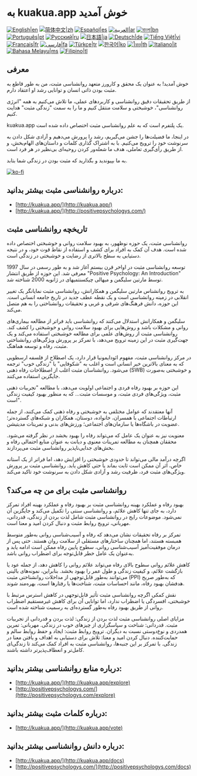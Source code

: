 # به kuakua.app خوش آمدید

[![English|en](https://img.shields.io/badge/lang-en-green.svg)](README.md)
[![简体中文|zh](https://img.shields.io/badge/lang-zh-red.svg)](README.zh.md)
[![Español|es](https://img.shields.io/badge/lang-es-yellow.svg)](README.es.md)
[![العربية|ar](https://img.shields.io/badge/lang-ar-lightgrey.svg)](README.ar.md)
[![বাংলা|bn](https://img.shields.io/badge/lang-bn-blue.svg)](README.bn.md)
[![Português|pt](https://img.shields.io/badge/lang-pt-brightgreen.svg)](README.pt.md)
[![Русский|ru](https://img.shields.io/badge/lang-ru-darkblue.svg)](README.ru.md)
[![日本語|ja](https://img.shields.io/badge/lang-ja-orange.svg)](README.ja.md)
[![Deutsch|de](https://img.shields.io/badge/lang-de-black.svg)](README.de.md)
[![Tiếng Việt|vi](https://img.shields.io/badge/lang-vi-darkgreen.svg)](README.vi.md)
[![Français|fr](https://img.shields.io/badge/lang-fr-blue.svg)](README.fr.md)
[![فارسی|fa](https://img.shields.io/badge/lang-fa-purple.svg)](README.fa.md)
[![Türkçe|tr](https://img.shields.io/badge/lang-tr-darkred.svg)](README.tr.md)
[![한국어|ko](https://img.shields.io/badge/lang-ko-cyan.svg)](README.ko.md)
[![ไทย|th](https://img.shields.io/badge/lang-th-gold.svg)](README.th.md)
[![Italiano|it](https://img.shields.io/badge/lang-it-darkorange.svg)](README.it.md)
[![Bahasa Melayu|ms](https://img.shields.io/badge/lang-ms-teal.svg)](README.ms.md)
[![Filipino|tl](https://img.shields.io/badge/lang-tl-pink.svg)](README.tl.md)

## معرفی

خوش آمدید! به عنوان یک محقق و کارورز متعهد روانشناسی مثبت، من به طور قاطع به مثبت بودن ذاتی انسان و توانایی رشد او اعتقاد دارم.

از طریق تحقیقات دقیق روانشناسی و کاربردهای عملی، ما تلاش می‌کنیم به همه "انرژی روانشناسی"، خوشبختی و سلامت منتقل کنیم و ما را به سمت "زندگی مثبت" هدایت کنیم.

kuakua.app یک پلتفرم است که به علم روانشناسی مثبت اختصاص داده شده است.

در اینجا، ما فضیلت‌ها را جشن می‌گیریم، رشد را پرورش می‌دهیم و آزادی شکل دادن به سرنوشت خود را ترویج می‌کنیم. با به اشتراک گذاری کلمات و داستان‌های الهام‌بخش، و از طریق رأی‌گیری تعاملی، هدف ما شعله‌ور کردن روحیه‌ای بی‌نظیر در هر فرد است.

به ما بپیوندید و بگذارید که مثبت بودن در زندگی شما بتابد.

[![ko-fi](https://ko-fi.com/img/githubbutton_sm.svg)](https://ko-fi.com/X8X8XB8D5)

## درباره روانشناسی مثبت بیشتر بدانید:

- [http://kuakua.app/](http://kuakua.app/)
- [http://kuakua.app/](http://positivepsychologys.com/)

## تاریخچه روانشناسی مثبت

روانشناسی مثبت، یک حوزه نوظهور، به بهبود سلامت روانی و خوشبختی اختصاص داده شده است. هدف آن کمک به افراد برای کشف و استفاده از نقاط قوت خود، و در نتیجه دستیابی به سطح بالاتری از رضایت و خوشبختی در زندگی است.

توسعه روانشناسی مثبت در اواخر قرن بیستم آغاز شد و به طور رسمی در سال 1997 معرفی شد. این حوزه از طریق انتشار "Positive Psychology: An Introduction" توسط مارتین سلیگمن و میهالی چیکسنتمیهای در ژانویه 2000 شناخته شد.

به ترویج روانشناس مارتین سلیگمن و همکارانش، روانشناسی مثبت نمایانگر یک تغییر انقلابی در زمینه روانشناسی است و یک نقطه عطف جدید در تاریخ جامعه انسانی است. این حوزه، دانش فرهنگ‌های شرقی و غربی و تحقیقات روانشناختی را به هم متصل می‌کند.

سلیگمن و همکارانش استدلال می‌کنند که روانشناسی باید فراتر از مطالعه بیماری‌های روانی و مشکلات باشد و روش‌هایی برای بهبود سلامت روانی و خوشبختی را کشف کند. روانشناسی مثبت از روش‌های علمی برای مطالعه خوشبختی استفاده می‌کند و یک جهت‌گیری مثبت در این زمینه ترویج می‌دهد، با تمرکز بر پرورش ویژگی‌های روانشناختی مثبت، رفاه و توسعه هماهنگ.

در مرکز روانشناسی مثبت، مفهوم ائودایمونیا قرار دارد، یک اصطلاح از فلسفه ارسطویی که به معنای بالاترین خیر انسانی است و اغلب به "شکوفایی" یا "زندگی خوب" ترجمه می‌شود. روانشناسان مثبت اغلب از اصطلاحات رفاه ذهنی (SWB) و خوشبختی به‌صورت جایگزین استفاده می‌کنند.

این حوزه بر بهبود رفاه فردی و اجتماعی اولویت می‌دهد، با مطالعه "تجربیات ذهنی مثبت، ویژگی‌های فردی مثبت، و موسسات مثبت... که به منظور بهبود کیفیت زندگی است".

آنها معتقدند که عوامل مختلفی به خوشبختی و رفاه ذهنی کمک می‌کنند، از جمله ارتباطات اجتماعی با همسران، خانواده، دوستان، همکاران و شبکه‌های گسترده‌تر؛ عضویت در باشگاه‌ها یا سازمان‌های اجتماعی؛ ورزش‌های بدنی و تمرینات مدیتیشن.

معنویت نیز به عنوان یک عامل که می‌تواند رفاه را بهبود بخشد در نظر گرفته می‌شود. محققان همچنان به مطالعه تمرینات معنوی و دیانت به عنوان منابع احتمالی رفاه و بخش‌های جدایی‌ناپذیر روانشناسی مثبت می‌پردازند.

اگرچه درآمد مالی می‌تواند تا حدودی خوشبختی را افزایش دهد، اما فراتر از یک آستانه خاص، اثر آن ممکن است ثابت بماند یا حتی کاهش یابد. روانشناسی مثبت بر پرورش ویژگی‌های مثبت فرد، ظرفیت رشد و آزادی شکل دادن به سرنوشت خود تاکید می‌کند.

## روانشناسی مثبت برای من چه می‌کند؟

بهبود رفاه و عملکرد بهینه روانشناسی مثبت بر بهبود رفاه و عملکرد بهینه افراد تمرکز دارد، به جای تنها کاهش علائم، و روانشناسی سنتی را تکمیل می‌کند و جایگزین آن نمی‌شود. موضوعات رایج در روانشناسی مثبت شامل لذت بردن از زندگی، قدردانی، مهربانی، ترویج روابط مثبت و دنبال کردن امید و معنا است.

تمرکز بر رفاه تحقیقات نشان می‌دهد که رفاه و آسیب‌شناسی روانی به‌طور متوسط همبسته هستند، اما همچنان ساختارهای مستقلی از سلامت روان هستند. حتی پس از درمان موفقیت‌آمیز آسیب‌شناسی روانی، سطوح پایین رفاه ممکن است ادامه یابد و به‌عنوان یک عامل خطر قابل‌توجه برای اضطراب روانی باشد.

کاهش علائم روانی سطوح بالای رفاه می‌تواند علائم روانی را کاهش دهد، از جمله عود یا بازگشت علائم، و کیفیت زندگی و طول عمر را بهبود بخشد. بنابراین، نمونه‌های بالینی می‌توانند به‌طور قابل‌توجهی از مداخلات روانشناختی مثبت (PPI) که به‌طور صریح هدفشان بهبود رفاه، مانند احساسات مثبت، شناخت‌ها یا رفتارها است، بهره‌مند شوند.

نقش کمکی اگرچه روانشناسی مثبت تأثیر قابل‌توجهی در کاهش استرس مرتبط با خوشبختی، افسردگی یا اضطراب ندارد، اما توانایی آن برای کاهش غیرمستقیم اضطراب روانی از طریق بهبود رفاه به‌طور گسترده‌ای به رسمیت شناخته شده است.

مزایای اصلی روانشناسی مثبت لذت بردن از زندگی: لذت بردن و قدردانی از تجربیات مثبت. قدردانی: شناخت و سپاسگزاری از چیزهای خوب در زندگی. مهربانی: تمرین همدردی و نوع‌دوستی نسبت به دیگران. ترویج روابط مثبت: ایجاد و حفظ روابط سالم و حمایت‌کننده. دنبال کردن امید و معنا: تلاش برای دستیابی به اهداف و یافتن معنا در زندگی. با تمرکز بر این جنبه‌ها، روانشناسی مثبت به افراد کمک می‌کند تا زندگی‌ای کامل‌تر و انعطاف‌پذیرتر داشته باشند.

## درباره منابع روانشناسی بیشتر بدانید:

- [http://kuakua.app/](http://kuakua.app/explore)
- [http://positivepsychologys.com/](http://positivepsychologys.com/explore)

## درباره کلمات مثبت بیشتر بدانید:

- [http://kuakua.app/](http://kuakua.app/vote)

## درباره دانش روانشناسی بیشتر بدانید:

- [http://kuakua.app/](http://kuakua.app/docs)
- [http://positivepsychologys.com/](http://positivepsychologys.com/docs)
